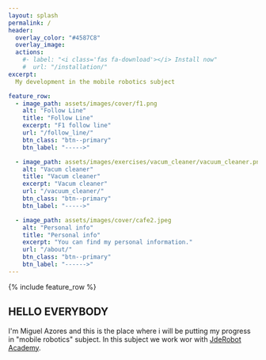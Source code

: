 ```yaml
---
layout: splash
permalink: /
header:
  overlay_color: "#4587C8"
  overlay_image:
  actions:
    #- label: "<i class='fas fa-download'></i> Install now"
    #  url: "/installation/"
excerpt:
  My development in the mobile robotics subject

feature_row:
  - image_path: assets/images/cover/f1.png
    alt: "Follow Line"
    title: "Follow Line"
    excerpt: "F1 follow line"
    url: "/follow_line/"
    btn_class: "btn--primary"
    btn_label: "----->"

  - image_path: assets/images/exercises/vacum_cleaner/vacuum_cleaner.png
    alt: "Vacum cleaner"
    title: "Vacum cleaner"
    excerpt: "Vacum cleaner"
    url: "/vacuum_cleaner/"
    btn_class: "btn--primary"
    btn_label: "----->"

  - image_path: assets/images/cover/cafe2.jpeg
    alt: "Personal info"
    title: "Personal info"
    excerpt: "You can find my personal information."
    url: "/about/"
    btn_class: "btn--primary"
    btn_label: "------>"   
---
```

{% include feature_row %}

## HELLO EVERYBODY

I'm Miguel Azores and this is the place where i will be putting my progress in "mobile robotics" subject. In this subject we work wor with [JdeRobot Academy](http://jderobot.github.io/RoboticsAcademy/).
